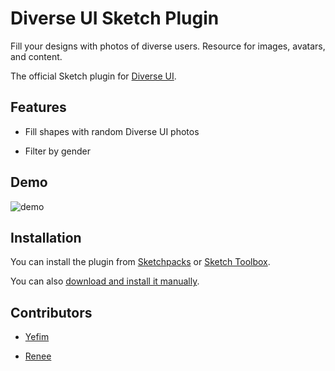 Diverse UI Sketch Plugin
============================

Fill your designs with photos of diverse users. Resource for images, avatars, and content.

The official Sketch plugin for [Diverse UI](https://www.diverseui.com).

## Features

* Fill shapes with random Diverse UI photos

* Filter by gender

## Demo

![demo](https://i.imgur.com/DuWwjkJ.gif)

## Installation

You can install the plugin from [Sketchpacks](https://sketchpacks.com/reneepadgham/diverseui-sketch-plugin) or [Sketch Toolbox](http://sketchtoolbox.com/).

You can also [download and install it manually](https://github.com/reneepadgham/diverseui-sketch-plugin/archive/master.zip).

## Contributors

* [Yefim](https://twitter.com/yefim)

* [Renee](https://twitter.com/reneepadgham.com)
